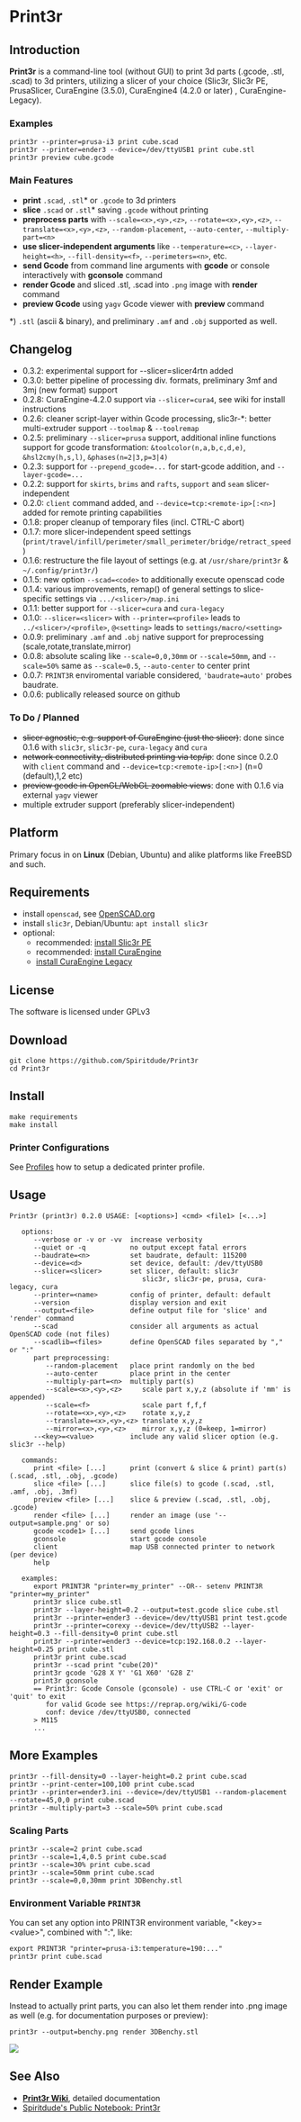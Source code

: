 # Print3r

## Introduction

**Print3r** is a command-line tool (without GUI) to print 3d parts (.gcode, .stl, .scad) to 3d printers, utilizing a slicer of your choice (Slic3r, Slic3r PE, PrusaSlicer, CuraEngine (3.5.0), CuraEngine4 (4.2.0 or later) , CuraEngine-Legacy).

### Examples
```
print3r --printer=prusa-i3 print cube.scad
print3r --printer=ender3 --device=/dev/ttyUSB1 print cube.stl
print3r preview cube.gcode
```

### Main Features
- **print** `.scad`, `.stl`\* or `.gcode` to 3d printers
- **slice** `.scad` or `.stl`\* saving `.gcode` without printing
- **preprocess parts** with `--scale=<x>,<y>,<z>`, `--rotate=<x>,<y>,<z>`, `--translate=<x>,<y>,<z>`, `--random-placement`, `--auto-center`, `--multiply-part=<n>`
- **use slicer-independent arguments** like `--temperature=<c>`, `--layer-height=<h>`, `--fill-density=<f>`, `--perimeters=<n>`, etc.
- **send Gcode** from command line arguments with **gcode** or console interactively with **gconsole** command
- **render Gcode** and sliced .stl, .scad into `.png` image with **render** command
- **preview Gcode** using `yagv` Gcode viewer with **preview** command

\*) `.stl` (ascii & binary), and preliminary `.amf` and `.obj` supported as well.

## Changelog
- 0.3.2: experimental support for --slicer=slicer4rtn added
- 0.3.0: better pipeline of processing div. formats, preliminary 3mf and 3mj (new format) support
- 0.2.8: CuraEngine-4.2.0 support via `--slicer=cura4`, see wiki for install instructions
- 0.2.6: cleaner script-layer within Gcode processing, slic3r-*: better multi-extruder support `--toolmap` & `--toolremap`
- 0.2.5: preliminary `--slicer=prusa` support, additional inline functions support for gcode transformation: `&toolcolor(n,a,b,c,d,e)`, `&hsl2cmy(h,s,l)`, `&phases(n=2|3,p=3|4)`
- 0.2.3: support for `--prepend_gcode=...` for start-gcode addition, and `--layer-gcode=...`
- 0.2.2: support for `skirts`, `brims` and `rafts`, `support` and `seam` slicer-independent
- 0.2.0: `client` command added, and `--device=tcp:<remote-ip>[:<n>]` added for remote printing capabilities
- 0.1.8: proper cleanup of temporary files (incl. CTRL-C abort)
- 0.1.7: more slicer-independent speed settings (`print/travel/infill/perimeter/small_perimeter/bridge/retract_speed`)
- 0.1.6: restructure the file layout of settings (e.g. at `/usr/share/print3r` & `~/.config/print3r/`) 
- 0.1.5: new option `--scad=<code>` to additionally execute openscad code
- 0.1.4: various improvements, remap() of general settings to slice-specific settings via `.../<slicer>/map.ini`
- 0.1.1: better support for `--slicer=cura` and `cura-legacy`
- 0.1.0: `--slicer=<slicer>` with `--printer=<profile>` leads to `../<slicer>/<profile>`, `@<setting>` leads to `settings/macro/<setting>`
- 0.0.9: preliminary `.amf` and `.obj` native support for preprocessing (scale,rotate,translate,mirror)
- 0.0.8: absolute scaling like `--scale=0,0,30mm` or `--scale=50mm`, and `--scale=50%` same as `--scale=0.5`, `--auto-center` to center print
- 0.0.7: `PRINT3R` enviromental variable considered, `'baudrate=auto'` probes baudrate.
- 0.0.6: publically released source on github

### To Do / Planned
- ~~slicer agnostic, e.g. support of CuraEngine (just the slicer)~~: done since 0.1.6 with `slic3r`, `slic3r-pe`, `cura-legacy` and `cura`
- ~~network connectivity, distributed printing via tcp/ip~~: done since 0.2.0 with `client` command and `--device=tcp:<remote-ip>[:<n>]` (n=0 (default),1,2 etc)
- ~~preview gcode in OpenGL/WebGL zoomable views~~: done with 0.1.6 via external `yagv` viewer
- multiple extruder support (preferably slicer-independent)

## Platform
Primary focus in on **Linux** (Debian, Ubuntu) and alike platforms like FreeBSD and such.

## Requirements
- install `openscad`, see [OpenSCAD.org](http://www.openscad.org/)
- install `slic3r`, Debian/Ubuntu: `apt install slic3r`
- optional:
  - recommended: [install Slic3r PE](https://github.com/Spiritdude/Print3r/wiki/Print3r:-Slic3r-&-Slic3r-PE)
  - recommended: [install CuraEngine](https://github.com/Spiritdude/Print3r/wiki/Print3r:-Cura)
  - [install CuraEngine Legacy](https://github.com/Spiritdude/Print3r/wiki/Print3r:-Cura-Legacy)

## License
The software is licensed under GPLv3 

## Download
```
git clone https://github.com/Spiritdude/Print3r
cd Print3r
```
## Install
```
make requirements
make install
```

### Printer Configurations
See [Profiles](https://github.com/Spiritdude/Print3r/wiki/Print3r:-Profiles) how to setup a dedicated printer profile.

## Usage
```
Print3r (print3r) 0.2.0 USAGE: [<options>] <cmd> <file1> [<...>]

   options:
      --verbose or -v or -vv  increase verbosity
      --quiet or -q           no output except fatal errors
      --baudrate=<n>          set baudrate, default: 115200
      --device=<d>            set device, default: /dev/ttyUSB0
      --slicer=<slicer>       set slicer, default: slic3r
                                 slic3r, slic3r-pe, prusa, cura-legacy, cura
      --printer=<name>        config of printer, default: default
      --version               display version and exit
      --output=<file>         define output file for 'slice' and 'render' command
      --scad                  consider all arguments as actual OpenSCAD code (not files)
      --scadlib=<files>       define OpenSCAD files separated by "," or ":"
      part preprocessing:
         --random-placement   place print randomly on the bed
         --auto-center        place print in the center
         --multiply-part=<n>  multiply part(s)
         --scale=<x>,<y>,<z>     scale part x,y,z (absolute if 'mm' is appended)
         --scale=<f>             scale part f,f,f
         --rotate=<x>,<y>,<z>    rotate x,y,z
         --translate=<x>,<y>,<z> translate x,y,z
         --mirror=<x>,<y>,<z>    mirror x,y,z (0=keep, 1=mirror)
      --<key>=<value>         include any valid slicer option (e.g. slic3r --help)

   commands:
      print <file> [...]      print (convert & slice & print) part(s) (.scad, .stl, .obj, .gcode)
      slice <file> [...]      slice file(s) to gcode (.scad, .stl, .amf, .obj, .3mf)
      preview <file> [...]    slice & preview (.scad, .stl, .obj, .gcode)
      render <file> [...]     render an image (use '--output=sample.png' or so)
      gcode <code1> [...]     send gcode lines
      gconsole                start gcode console
      client                  map USB connected printer to network (per device)
      help

   examples:
      export PRINT3R "printer=my_printer" --OR-- setenv PRINT3R "printer=my_printer"
      print3r slice cube.stl
      print3r --layer-height=0.2 --output=test.gcode slice cube.stl
      print3r --printer=ender3 --device=/dev/ttyUSB1 print test.gcode
      print3r --printer=corexy --device=/dev/ttyUSB2 --layer-height=0.3 --fill-density=0 print cube.stl
      print3r --printer=ender3 --device=tcp:192.168.0.2 --layer-height=0.25 print cube.stl
      print3r print cube.scad
      print3r --scad print "cube(20)"
      print3r gcode 'G28 X Y' 'G1 X60' 'G28 Z'
      print3r gconsole
      == Print3r: Gcode Console (gconsole) - use CTRL-C or 'exit' or 'quit' to exit
         for valid Gcode see https://reprap.org/wiki/G-code
         conf: device /dev/ttyUSB0, connected
      > M115
      ...

```

## More Examples
```
print3r --fill-density=0 --layer-height=0.2 print cube.scad
print3r --print-center=100,100 print cube.scad
print3r --printer=ender3.ini --device=/dev/ttyUSB1 --random-placement --rotate=45,0,0 print cube.scad
print3r --multiply-part=3 --scale=50% print cube.scad
```

### Scaling Parts
```
print3r --scale=2 print cube.scad
print3r --scale=1,4,0.5 print cube.scad
print3r --scale=30% print cube.scad
print3r --scale=50mm print cube.scad
print3r --scale=0,0,30mm print 3DBenchy.stl
```

### Environment Variable `PRINT3R`
You can set any option into PRINT3R environment variable, "&lt;key&gt;=&lt;value&gt;", combined with ":", like:
```
export PRINT3R "printer=prusa-i3:temperature=190:..."
print3r print cube.scad
```

## Render Example
Instead to actually print parts, you can also let them render into .png image as well (e.g. for documentation purposes or preview):
```
print3r --output=benchy.png render 3DBenchy.stl
```
![](https://raw.githubusercontent.com/Spiritdude/Print3r/master/examples/benchy.png)

## See Also
- **[Print3r Wiki](https://github.com/Spiritdude/Print3r/wiki)**, detailed documentation
- [Spiritdude's Public Notebook: Print3r](https://spiritdude.wordpress.com/tag/print3r/)

